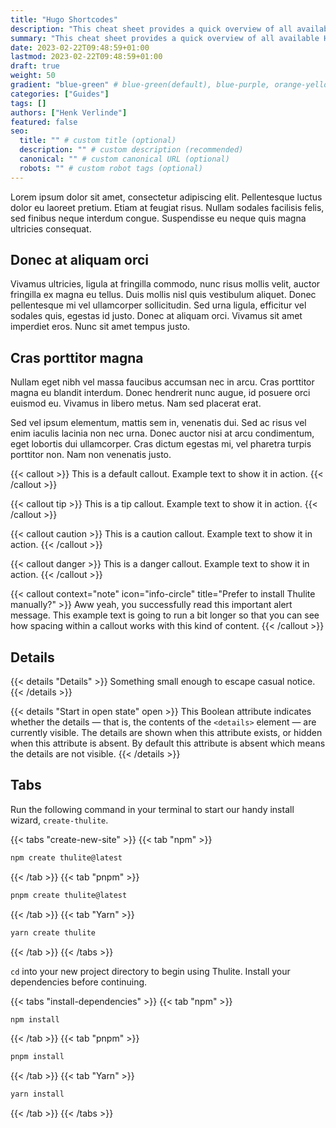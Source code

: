 ```yaml
---
title: "Hugo Shortcodes"
description: "This cheat sheet provides a quick overview of all available Hugo shortcodes."
summary: "This cheat sheet provides a quick overview of all available Hugo shortcodes."
date: 2023-02-22T09:48:59+01:00
lastmod: 2023-02-22T09:48:59+01:00
draft: true
weight: 50
gradient: "blue-green" # blue-green(default), blue-purple, orange-yellow, pink-blue, or purple-orange (this setting is only relevant when "images: []")
categories: ["Guides"]
tags: []
authors: ["Henk Verlinde"]
featured: false
seo:
  title: "" # custom title (optional)
  description: "" # custom description (recommended)
  canonical: "" # custom canonical URL (optional)
  robots: "" # custom robot tags (optional)
---
```


Lorem ipsum dolor sit amet, consectetur adipiscing elit. Pellentesque luctus dolor eu laoreet pretium. Etiam at feugiat risus. Nullam sodales facilisis felis, sed finibus neque interdum congue. Suspendisse eu neque quis magna ultricies consequat.

## Donec at aliquam orci

Vivamus ultricies, ligula at fringilla commodo, nunc risus mollis velit, auctor fringilla ex magna eu tellus. Duis mollis nisl quis vestibulum aliquet. Donec pellentesque mi vel ullamcorper sollicitudin. Sed urna ligula, efficitur vel sodales quis, egestas id justo. Donec at aliquam orci. Vivamus sit amet imperdiet eros. Nunc sit amet tempus justo.

## Cras porttitor magna

Nullam eget nibh vel massa faucibus accumsan nec in arcu. Cras porttitor magna eu blandit interdum. Donec hendrerit nunc augue, id posuere orci euismod eu. Vivamus in libero metus. Nam sed placerat erat.

Sed vel ipsum elementum, mattis sem in, venenatis dui. Sed ac risus vel enim iaculis lacinia non nec urna. Donec auctor nisi at arcu condimentum, eget lobortis dui ullamcorper. Cras dictum egestas mi, vel pharetra turpis porttitor non. Nam non venenatis justo.

{{< callout >}} This is a default callout. Example text to show it in action. {{< /callout >}}

{{< callout tip >}} This is a tip callout. Example text to show it in action. {{< /callout >}}

{{< callout caution >}} This is a caution callout. Example text to show it in action. {{< /callout >}}

{{< callout danger >}} This is a danger callout. Example text to show it in action. {{< /callout >}}

{{< callout context="note" icon="info-circle" title="Prefer to install Thulite manually?" >}}
Aww yeah, you successfully read this important alert message. This example text is going to run a bit longer so that you can see how spacing within a callout works with this kind of content.
{{< /callout >}}

## Details

{{< details "Details" >}}
Something small enough to escape casual notice.
{{< /details >}}

{{< details "Start in open state" open >}}
This Boolean attribute indicates whether the details — that is, the contents of the `<details>` element — are currently visible. The details are shown when this attribute exists, or hidden when this attribute is absent. By default this attribute is absent which means the details are not visible.
{{< /details >}}

## Tabs

Run the following command in your terminal to start our handy install wizard, `create-thulite`.

{{< tabs "create-new-site" >}}
{{< tab "npm" >}}

```bash
npm create thulite@latest
```

{{< /tab >}}
{{< tab "pnpm" >}}

```bash
pnpm create thulite@latest
```

{{< /tab >}}
{{< tab "Yarn" >}}

```bash
yarn create thulite
```

{{< /tab >}}
{{< /tabs >}}

`cd` into your new project directory to begin using Thulite. Install your dependencies before continuing.

{{< tabs "install-dependencies" >}}
{{< tab "npm" >}}

```bash
npm install
```

{{< /tab >}}
{{< tab "pnpm" >}}

```bash
pnpm install
```

{{< /tab >}}
{{< tab "Yarn" >}}

```bash
yarn install
```

{{< /tab >}}
{{< /tabs >}}
